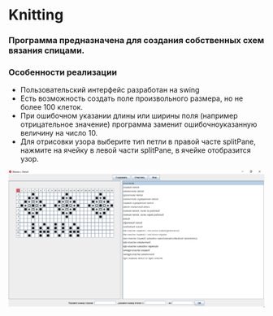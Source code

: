 #                                           Knitting

### Программа предназначена для создания собственных схем вязания спицами.

### Особенности реализации

- Пользовательский интерфейс разработан на swing
- Есть возможность создать поле произвольного размера, но не более 100 клеток.
- При ошибочном указании длины или ширины поля (например отрицательное значение) программа заменит ошибочноуказанную величину на число 10.
- Для отрисовки узора выберите тип петли в правой часте splitPane, нажмите на ячейку в левой части splitPane, в ячейке отобразится узор.

![Экранная форма №1 - пример работы](pic/Knitting_form1.png)
